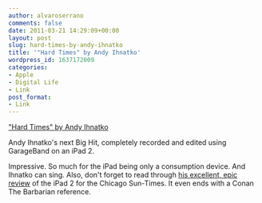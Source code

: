 ```yaml
---
author: alvaroserrano
comments: false
date: 2011-03-21 14:29:09+00:00
layout: post
slug: hard-times-by-andy-ihnatko
title: '"Hard Times" by Andy Ihnatko'
wordpress_id: 1637172009
categories:
- Apple
- Digital Life
- Link
post_format:
- Link
---
```


["Hard Times" by Andy Ihnatko](http://ihnatko.posterous.com/hard-times-yes-its-another-damn-ipad-2-garage)

Andy Ihnatko's next Big Hit, completely recorded and edited using GarageBand on an iPad 2.

Impressive. So much for the iPad being only a consumption device. And Ihnatko can sing. Also, don't forget to read through [his excellent, epic review](http://www.suntimes.com/technology/ihnatko/4396870-452/review-ipad-2-is-not-revolutionary---but-it-is-great.html) of the iPad 2 for the Chicago Sun-Times. It even ends with a Conan The Barbarian reference.
